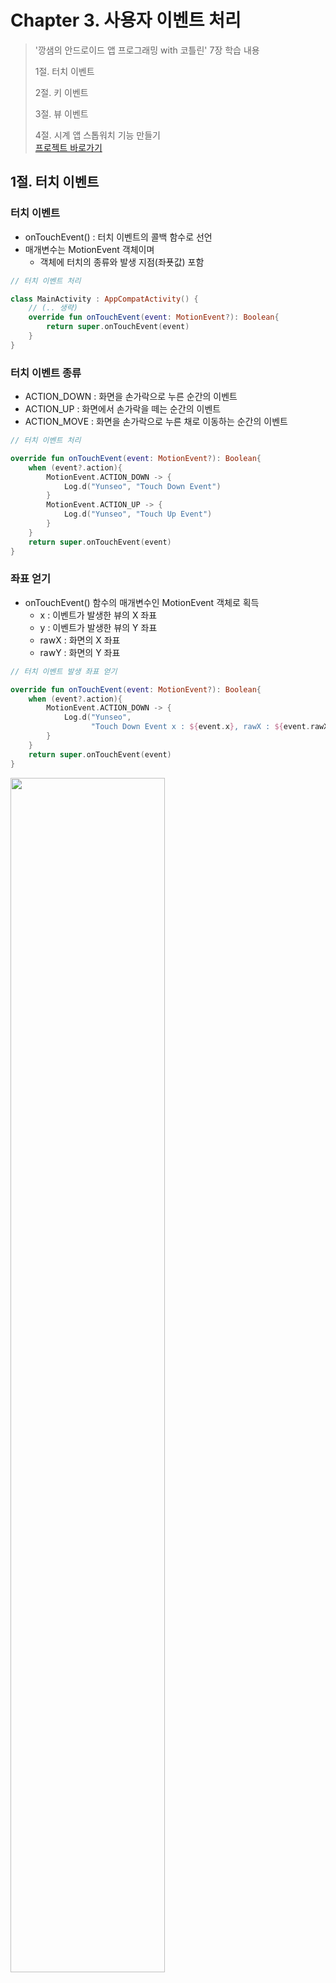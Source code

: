 # Chapter 3. 사용자 이벤트 처리

> '깡샘의 안드로이드 앱 프로그래밍 with 코틀린' 7장 학습 내용
>
> 1절. 터치 이벤트
>
> 2절. 키 이벤트
> 
> 3절. 뷰 이벤트
>
> 4절. 시계 앱 스톱워치 기능 만들기    
> [프로젝트 바로가기](https://github.com/BangYunseo/TIL/tree/main/Android/androidProject/ch03/)

## 1절. 터치 이벤트

### 터치 이벤트

- onTouchEvent() : 터치 이벤트의 콜백 함수로 선언
- 매개변수는 MotionEvent 객체이며
    - 객체에 터치의 종류와 발생 지점(좌푯값) 포함

```Kotlin
// 터치 이벤트 처리

class MainActivity : AppCompatActivity() {
    // (.. 생략)
    override fun onTouchEvent(event: MotionEvent?): Boolean{
        return super.onTouchEvent(event)
    }
}
```

### 터치 이벤트 종류

- ACTION_DOWN : 화면을 손가락으로 누른 순간의 이벤트 
- ACTION_UP : 화면에서 손가락을 떼는 순간의 이벤트
- ACTION_MOVE : 화면을 손가락으로 누른 채로 이동하는 순간의 이벤트

```Kotlin
// 터치 이벤트 처리

override fun onTouchEvent(event: MotionEvent?): Boolean{
    when (event?.action){
        MotionEvent.ACTION_DOWN -> {
            Log.d("Yunseo", "Touch Down Event")
        }
        MotionEvent.ACTION_UP -> {
            Log.d("Yunseo", "Touch Up Event")
        }
    }
    return super.onTouchEvent(event)
}
```

### 좌표 얻기

- onTouchEvent() 함수의 매개변수인 MotionEvent 객체로 획득 
    - x : 이벤트가 발생한 뷰의 X 좌표
    - y : 이벤트가 발생한 뷰의 Y 좌표 
    - rawX : 화면의 X 좌표
    - rawY : 화면의 Y 좌표

```Kotlin
// 터치 이벤트 발생 좌표 얻기

override fun onTouchEvent(event: MotionEvent?): Boolean{
    when (event?.action){
        MotionEvent.ACTION_DOWN -> {
            Log.d("Yunseo", 
                  "Touch Down Event x : ${event.x}, rawX : ${event.rawX}")
        }
    }
    return super.onTouchEvent(event)
}
```

<img src="https://github.com/BangYunseo/TIL/blob/main/Android/Image/ch03/ch03-01-MotionEvent.PNG" width="70%" height="auto" />

## 2절. 키 이벤트

### 키 이벤트

- 사용자가 폰의 키를 누르는 순간에 발생 
- 콜백 함수
    - onKeyDown : 키를 누른 순간의 이벤트
    - onKeyUp : 키를 떼는 순간의 이벤트
    - onKeyLongPress : 키를 오래 누르는 순간의 이벤트


```Kotlin
// 키 이벤트 처리

class MainActivity : AppCompatActivity(){
    // (..생략)
    override fun onKeyDown(keyCode: Int, event: KeyEvent?): Boolean{
        Log.d("Yunseo", "onKeyDown")
        return super.onKeyDown(keyCode, event)
    }
    override fun onKeyUp(keyCode: Int, event: KeyEvent?): Boolean{
        Log.d("Yunseo", "onKeyUp")
        return super.onKeyUp(keyCode, event)
    }
}
```

- keyCode : 첫 번째 매개 변수이자 사용자가 어떤 키를 눌렀는지 식별

```Kotlin
// 키 식별

override fun onKeyDown(keyCode: Int, event: KeyEvent?): Boolean{
    when(keyCode){
        KeyEvent.KEYCODE_0 -> Log.d("Yunseo", "0 키가 눌림")
        KeyEvent.KEYCODE_A -> Log.d("Yunseo", "A 키가 눌림")
    }
    return super.onKeyDown(keyCode, event)
}
```

- 키 이벤트 발생 키 : 폰에서 제공하는 소프트 키보드의 키가 아님
- 안드로이드 시스템 버튼도 키로 취급하므로 이 버튼의 이벤트를 처리
- 뒤로가기 버튼 이벤트
    - onKeyDown(), onKeyUp(), onBackPressed() 함수 사용

<img src="https://github.com/BangYunseo/TIL/blob/main/Android/Image/ch03/ch03-02-KeyButton.PNG" width="70%" height="auto" />

```Kotlin
// 뒤로 가기 버튼과 볼륨 조절 버튼 이벤트 처리

override fun onKeyDown(keyCode: Int, event: KeyEvent?): Boolean{
    when(keyCode){
        KeyEvent.KEYCODE_BACK -> Log.d("Yunseo", "BACK Button이 눌림")
        KeyEvent.KEYCODE_VOLUME_UP -> Log.d("Yunseo", "Volume Up 키가 눌림")
        KeyEvent.KEYCODE_VOLUME_DOWN -> Log.d("Yunseo", "Volume Down 키가 눌림")
    }
    return super.onKeyDown(keyCode, event)
}
```

```Kotlin
// 뒤로 가기 버튼 이벤트 처리

override fun onBackPressed(){
    Log.d("Yunseo", "Back Button이 눌림")
}
```

- onBackPressed() : API Level 33에서 더 이상 권장하지 않는 함
- androidx.activity.OnBackPressedCallback() 함수 이용

```Kotlin
// 뒤로 가기 버튼 이벤트 처리
val callback = object : OnBackPressedCallback(true) {
    override fun handleOnBackPressed() {
        Log.d("Yunseo", "뒤로가기 눌림!!")
    }
}
onBackPressedDispatcher.addCallback(this, callback)
```

## 3절. 뷰 이벤트

### 뷰 이벤트 처리 구조

- 이벤트 소스와 이벤트 핸들러로 역할 분할
- 둘을 리스너로 연결 시 이벤트 처리 가능
    - 이벤트 소스 : 이벤트 발생 객체
    - 이벤트 핸들러 : 이벤트 발생 시 실행할 로직이 구현된 객체 
    - 리스너 : 이벤트 소스와 이벤트 핸들러를 연결해 주는 함수

<img src="https://github.com/BangYunseo/TIL/blob/main/Android/Image/ch03/ch03-03-ViewConnection.PNG" width="70%" height="auto" />

```Kotlin
// 체크박스 이벤트 처리

binding.checkbox.setOnCheckedChangeListener
(object : CompoundButton.OnCheckedChangeListener {
    override fun onCheckedCHanged(p0: CompoundButton?, p1: Boolean){
        Log.d("Yunseo", "체크박스 클릭")
    }
})
```

<img src="https://github.com/BangYunseo/TIL/blob/main/Android/Image/ch03/ch03-04-CheckBox.PNG" width="70%" height="auto" />

```Kotlin
// 액티비티에서 인터페이스 구현 예시

class MainActivity : AppCompatActivity(), CompoundButton.OnCheckedChangeListener{
    override fun onCreate(savedInstanceState: Bundle?){
        super.onCreate(savedInstanceState)
        val binding = ActivityMainBinding.inflate(layoutInflater)
        setContentView(binding.root)
        binding.checkbox.setOnCheckedChangeListener(this)
    }
    override fun onCheckedChanged(p0: CompoundButton?, p1: Boolean){
        Log.d("Yunseo", "체크박스 클릭")
    }
}
```

```Kotlin
// 이벤트 핸들러를 별도의 클래스로 생성한 예시

class MyEventHandler : CompoundButton.OnCheckedChangeListener{
    override fun onCheckedChanged(p0: CompoundButton?, p1: Boolean){
        Log.d("Yunseo", "체크박스 클릭")
    }
}
class MainActivity : AppCompatActivity() {
    override fun onCreate(savedInstanceState: Bundle?){
        super.onCreate(savedInstanceState)
        val binding = ActivityMainBinding.inflate(layoutInflater)
        setContentView(binding.root)

        binding.checkbox.setOnCheckedChangeListener(MyEventHandler())
    }
}
```

```Kotlin
// SAM 기법으로 구현한 예시

class MainActivity : AppCompatActivity() {
    override fun onCreate(savedInstanceState: Bundle?){
        super.onCreate(savedInstanceState)

        val binding = ActivityMainBinding.inflate(layoutInflater)
        setContentView(binding.root)

        binding.checkbox.setOnCheckedChangeListener{
            compoundButton, b -> Log.d("Yunseo", "체크박스 클릭")
        }
    }
}
```

### 클릭과 롱클릭 이벤트 처리

- ClickEvent, LongClickEvent는 뷰의 최상위 클래스인 View에 정의된 이벤트 
    - open fun setOnClickListener(l: View.OnClickListener?) : Unit
    - open fun setOnLongClickListener(l: View.OnLongClickListener?) : Unit

```Kotlin
// 버튼의 클릭, 롱클릭 이벤트 처리

binding.button.setOnClickListener{
    Log.d("Yunseo", "클릭 이벤트")
}
binding.button.setOnLongClickListener{
    Log.d("Yunseo", "롱클릭 이벤트")
    true
}
```

## 4절. 시계 앱 스톱워치 기능 만들기

### 1단계) 새로운 모듈 생성

- Ch08_Event 모듈 생성

### 2단계) 그래들 설정

```Kotlin
// build.gradle.kts(Module : ch08_event)

android{
    viewBinding.isEnabled = true
}
```

### 3단계) 앱 화면 구성

```XML
<!-->activity_main.xml 파일<!-->

<?xml version="1.0" encoding="utf-8"?>
<RelativeLayout xmlns:android="http://schemas.android.com/apk/res/android"
    xmlns:app="http://schemas.android.com/apk/res-auto"
    xmlns:tools="http://schemas.android.com/tools"
    android:layout_width="match_parent"
    android:layout_height="match_parent"
    tools:context=".MainActivity">

    <Chronometer
        android:id="@+id/chronometer"
        android:layout_width="match_parent"
        android:layout_height="wrap_content"
        android:layout_marginTop="100dp"
        android:gravity="center_horizontal"
        android:textSize="60dp"/>

    <LinearLayout
        android:layout_width="match_parent"
        android:layout_height="wrap_content"
        android:layout_alignParentBottom="true"
        android:layout_marginBottom="70dp"
        android:gravity="center_horizontal"
        android:orientation="horizontal">

        <Button
            android:id="@+id/startButton"
            android:layout_width="100dp"
            android:layout_height="wrap_content"
            android:text="START"
            android:textColor="#FFFFFF"
            android:textStyle="bold" />
        <Button
            android:id="@+id/stopButton"
            android:layout_width="100dp"
            android:layout_height="wrap_content"
            android:layout_marginLeft="25dp"
            android:enabled="false"
            android:text="STOP"
            android:textColor="#FFFFFF"
            android:textStyle="bold" />
        <Button
            android:id="@+id/resetButton"
            android:layout_width="100dp"
            android:layout_height="wrap_content"
            android:layout_marginLeft="25dp"
            android:enabled="false"
            android:text="STOP"
            android:textColor="#FFFFFF"
            android:textStyle="bold" />
    </LinearLayout>
</RelativeLayout>
```

### 4단계) 메인 액티비티 구성

```Kotlin
// MainActivity.kt 구현

package com.yunseo_33.ch08_event

import android.os.Bundle
import android.os.SystemClock
import android.view.KeyEvent
import android.widget.Toast
import androidx.appcompat.app.AppCompatActivity
import com.yunseo_33.ch08_event.databinding.ActivityMainBinding

class MainActivity : AppCompatActivity() {
    var initTime = 0L
    var pauseTime = 0L

    override fun onCreate(savedInstanceState: Bundle?){
        super.onCreate(savedInstanceState)

        val binding = ActivityMainBinding.inflate(layoutInflater)
        setContentView(binding.root)

        binding.startButton.setOnClickListener{
            binding.chronometer.base = SystemClock.elapsedRealtime() + pauseTime
            binding.chronometer.start()

            binding.stopButton.isEnabled = true
            binding.resetButton.isEnabled = true
            binding.startButton.isEnabled = false
        }

        binding.stopButton.setOnClickListener{
            pauseTime = binding.chronometer.base - SystemClock.elapsedRealtime()
            binding.chronometer.stop()

            binding.stopButton.isEnabled = false
            binding.resetButton.isEnabled = true
            binding.startButton.isEnabled = true
        }

        binding.resetButton.setOnClickListener{
            pauseTime = 0L
            binding.chronometer.base = SystemClock.elapsedRealtime()
            binding.chronometer.stop()

            binding.stopButton.isEnabled = false
            binding.resetButton.isEnabled = false
            binding.startButton.isEnabled = true
        }
    }

    override fun onKeyDown(keyCode: Int, event: KeyEvent?): Boolean {
        if(keyCode == KeyEvent.KEYCODE_BACK){
            if(System.currentTimeMillis() - initTime > 3000){
                Toast.makeText(this, "종료하려면 한 번 더 누르세요", Toast.LENGTH_SHORT)
                    .show()
                initTime = System.currentTimeMillis()
                return true
            }

        }
        return super.onKeyDown(keyCode, event)
    }
}
```

### 5단계) 앱 실행

<img src="https://github.com/BangYunseo/TIL/blob/main/Android/Image/ch03/ch03-05-ex.PNG" width="70%" height="auto" />